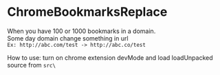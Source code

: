 # ChromeBookmarksReplace
When you have 100 or 1000 bookmarks in a domain.  
Some day domain change something in url  
``Ex: http://abc.com/test -> http://abc.co/test``  
  
  
How to use: turn on chrome extension devMode and load loadUnpacked source from ``src\``

